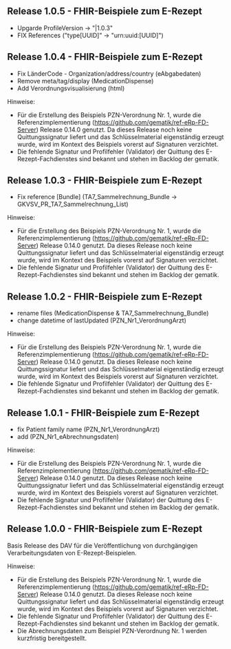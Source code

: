 ## Release 1.0.5 - FHIR-Beispiele zum E-Rezept
- Upgarde ProfileVersion -> "|1.0.3"
- FIX References ("type\[UUID]" -> "urn:uuid:[UUID]")

## Release 1.0.4 - FHIR-Beispiele zum E-Rezept
- Fix LänderCode - Organization/address/country (eAbgabedaten)
- Remove meta/tag/display (MedicationDispense)
- Add Verordnungsvisualisierung (html)

Hinweise:
- Für die Erstellung des Beispiels PZN-Verordnung Nr. 1, wurde die Referenzimplementierung (https://github.com/gematik/ref-eRp-FD-Server) Release 0.14.0 genutzt. Da dieses Release noch keine Quittungssignatur liefert und das Schlüsselmaterial eigenständig erzeugt wurde, wird im Kontext des Beispiels vorerst auf Signaturen verzichtet.
- Die fehlende Signatur und Profilfehler (Validator) der Quittung des E-Rezept-Fachdienstes sind bekannt und stehen im Backlog der gematik.


## Release 1.0.3 - FHIR-Beispiele zum E-Rezept
- Fix reference [Bundle] (TA7_Sammelrechnung_Bundle -> GKVSV_PR_TA7_Sammelrechnung_List)

Hinweise:
- Für die Erstellung des Beispiels PZN-Verordnung Nr. 1, wurde die Referenzimplementierung (https://github.com/gematik/ref-eRp-FD-Server) Release 0.14.0 genutzt. Da dieses Release noch keine Quittungssignatur liefert und das Schlüsselmaterial eigenständig erzeugt wurde, wird im Kontext des Beispiels vorerst auf Signaturen verzichtet.
- Die fehlende Signatur und Profilfehler (Validator) der Quittung des E-Rezept-Fachdienstes sind bekannt und stehen im Backlog der gematik.


## Release 1.0.2 - FHIR-Beispiele zum E-Rezept
- rename files (MedicationDispense & TA7_Sammelrechnung_Bundle)
- change datetime of lastUpdated (PZN_Nr1_VerordnungArzt)

Hinweise:
- Für die Erstellung des Beispiels PZN-Verordnung Nr. 1, wurde die Referenzimplementierung (https://github.com/gematik/ref-eRp-FD-Server) Release 0.14.0 genutzt. Da dieses Release noch keine Quittungssignatur liefert und das Schlüsselmaterial eigenständig erzeugt wurde, wird im Kontext des Beispiels vorerst auf Signaturen verzichtet.
- Die fehlende Signatur und Profilfehler (Validator) der Quittung des E-Rezept-Fachdienstes sind bekannt und stehen im Backlog der gematik.

## Release 1.0.1 - FHIR-Beispiele zum E-Rezept

- fix Patient family name (PZN_Nr1_VerordnungArzt)
- add (PZN_Nr1_eAbrechnungsdaten)

Hinweise:
- Für die Erstellung des Beispiels PZN-Verordnung Nr. 1, wurde die Referenzimplementierung (https://github.com/gematik/ref-eRp-FD-Server) Release 0.14.0 genutzt. Da dieses Release noch keine Quittungssignatur liefert und das Schlüsselmaterial eigenständig erzeugt wurde, wird im Kontext des Beispiels vorerst auf Signaturen verzichtet.
- Die fehlende Signatur und Profilfehler (Validator) der Quittung des E-Rezept-Fachdienstes sind bekannt und stehen im Backlog der gematik.

## Release 1.0.0 - FHIR-Beispiele zum E-Rezept 

Basis Release des DAV für die Veröffentlichung von durchgängigen Verarbeitungsdaten von E-Rezept-Beispielen.

Hinweise:
- Für die Erstellung des Beispiels PZN-Verordnung Nr. 1, wurde die Referenzimplementierung (https://github.com/gematik/ref-eRp-FD-Server) Release 0.14.0 genutzt. Da dieses Release noch keine Quittungssignatur liefert und das Schlüsselmaterial eigenständig erzeugt wurde, wird im Kontext des Beispiels vorerst auf Signaturen verzichtet.
- Die fehlende Signatur und Profilfehler (Validator) der Quittung des E-Rezept-Fachdienstes sind bekannt und stehen im Backlog der gematik.
- Die Abrechnungsdaten zum Beispiel PZN-Verordnung Nr. 1 werden kurzfristig bereitgestellt.